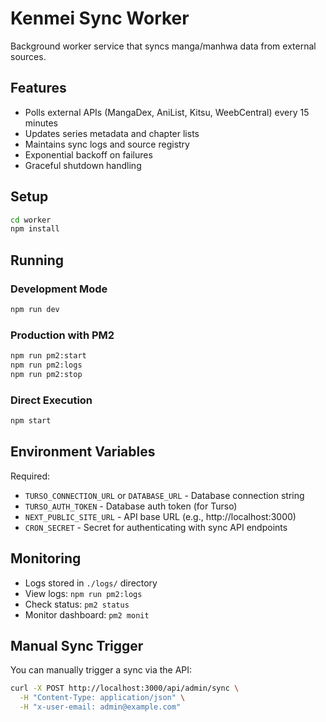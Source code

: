 # Kenmei Sync Worker

Background worker service that syncs manga/manhwa data from external sources.

## Features

- Polls external APIs (MangaDex, AniList, Kitsu, WeebCentral) every 15 minutes
- Updates series metadata and chapter lists
- Maintains sync logs and source registry
- Exponential backoff on failures
- Graceful shutdown handling

## Setup

```bash
cd worker
npm install
```

## Running

### Development Mode
```bash
npm run dev
```

### Production with PM2
```bash
npm run pm2:start
npm run pm2:logs
npm run pm2:stop
```

### Direct Execution
```bash
npm start
```

## Environment Variables

Required:
- `TURSO_CONNECTION_URL` or `DATABASE_URL` - Database connection string
- `TURSO_AUTH_TOKEN` - Database auth token (for Turso)
- `NEXT_PUBLIC_SITE_URL` - API base URL (e.g., http://localhost:3000)
- `CRON_SECRET` - Secret for authenticating with sync API endpoints

## Monitoring

- Logs stored in `./logs/` directory
- View logs: `npm run pm2:logs`
- Check status: `pm2 status`
- Monitor dashboard: `pm2 monit`

## Manual Sync Trigger

You can manually trigger a sync via the API:

```bash
curl -X POST http://localhost:3000/api/admin/sync \
  -H "Content-Type: application/json" \
  -H "x-user-email: admin@example.com"